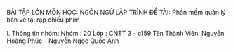 BÀI TẬP LỚN MÔN HỌC: NGÔN NGỮ LẬP TRÌNH 
ĐỀ TÀI: Phần mềm quản lý bán vé tại rạp chiếu phim

I.	Thông tin nhóm:
Nhóm : 20
Lớp : CNTT 3 - c159
Tên Thành Viên: Nguyễn Hoàng Phúc - Nguyễn Ngọc Quốc Anh

